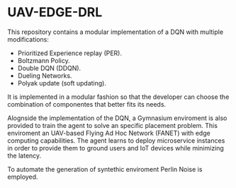 # UAV-EDGE-DRL

This repository contains a modular implementation of a DQN with multiple modifications:

 - Prioritized Experience replay (PER).
 - Boltzmann Policy.
 - Double DQN (DDQN).
 - Dueling Networks.
 - Polyak update (soft updating).

It is implemented in a modular fashion so that the developer can choose the combination of componentes that better fits its needs.

Alognside the implementation of the DQN, a Gymnasium enviroment is also provided to train the agent to solve an specific placement problem. This enviroment an UAV-based Flying Ad Hoc Network (FANET) with edge computing capabilities. The agent learns to deploy microservice instances in order to provide them to ground users and IoT devices while minimizing the latency.

To automate the generation of syntethic enviroment Perlin Noise is employed.
